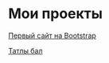 # Мои проекты
[Первый сайт на Bootstrap](https://temeldar.github.io/lesson_12/)

[Татлы бал](https://temeldar.github.io/lesson/)
